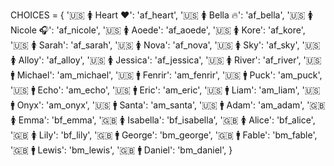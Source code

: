 CHOICES = {
'🇺🇸 🚺 Heart ❤️': 'af_heart',
'🇺🇸 🚺 Bella 🔥': 'af_bella',
'🇺🇸 🚺 Nicole 🎧': 'af_nicole',
'🇺🇸 🚺 Aoede': 'af_aoede',
'🇺🇸 🚺 Kore': 'af_kore',
'🇺🇸 🚺 Sarah': 'af_sarah',
'🇺🇸 🚺 Nova': 'af_nova',
'🇺🇸 🚺 Sky': 'af_sky',
'🇺🇸 🚺 Alloy': 'af_alloy',
'🇺🇸 🚺 Jessica': 'af_jessica',
'🇺🇸 🚺 River': 'af_river',
'🇺🇸 🚹 Michael': 'am_michael',
'🇺🇸 🚹 Fenrir': 'am_fenrir',
'🇺🇸 🚹 Puck': 'am_puck',
'🇺🇸 🚹 Echo': 'am_echo',
'🇺🇸 🚹 Eric': 'am_eric',
'🇺🇸 🚹 Liam': 'am_liam',
'🇺🇸 🚹 Onyx': 'am_onyx',
'🇺🇸 🚹 Santa': 'am_santa',
'🇺🇸 🚹 Adam': 'am_adam',
'🇬🇧 🚺 Emma': 'bf_emma',
'🇬🇧 🚺 Isabella': 'bf_isabella',
'🇬🇧 🚺 Alice': 'bf_alice',
'🇬🇧 🚺 Lily': 'bf_lily',
'🇬🇧 🚹 George': 'bm_george',
'🇬🇧 🚹 Fable': 'bm_fable',
'🇬🇧 🚹 Lewis': 'bm_lewis',
'🇬🇧 🚹 Daniel': 'bm_daniel',
}
